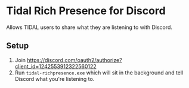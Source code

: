 # Tidal Rich Presence for Discord

Allows TIDAL users to share what they are listening to with Discord.

## Setup

1. Join https://discord.com/oauth2/authorize?client_id=1242553912322560122
2. Run `tidal-richpresence.exe` which will sit in the background and tell Discord what you're listening to.
